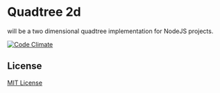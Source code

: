 # Quadtree 2d
will be a two dimensional quadtree implementation for NodeJS projects.

[![Code Climate][codeclimate]](https://codeclimate.com/github/burninggramma/quadtree2.js)

## License
[MIT License][git-LICENSE]

  [git-LICENSE]: LICENSE
  [codeclimate]: https://codeclimate.com/github/burninggramma/quadtree2.js.png
